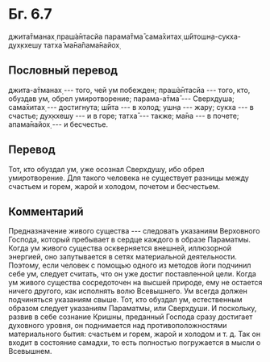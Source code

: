 # Бг. 6.7

джита̄тманах̣ праш́а̄нтасйа парама̄тма̄ сама̄хитах̣ ш́ӣтошн̣а-сукха-дух̣кхешу татха̄
ма̄на̄пама̄найох̣

## Пословный перевод

джита-а̄тманах̣ --- того, чей ум побежден; праш́а̄нтасйа --- того, кто,
обуздав ум, обрел умиротворение; парама-а̄тма̄ --- Сверхдуша; сама̄хитах̣
--- достигнута; ш́ӣта --- в холод; ушн̣а --- жару; сукха --- в счастье;
дух̣кхешу --- и в горе; татха̄ --- также; ма̄на --- в почете; апама̄найох̣
--- и бесчестье.

## Перевод

Тот, кто обуздал ум, уже осознал Сверхдушу, ибо обрел умиротворение. Для
такого человека не существует разницы между счастьем и горем, жарой и
холодом, почетом и бесчестьем.

## Комментарий

Предназначение живого существа --- следовать указаниям Верховного
Господа, который пребывает в сердце каждого в образе Параматмы. Когда ум
живого существа оскверняется внешней, иллюзорной энергией, оно
запутывается в сетях материальной деятельности. Поэтому, если человек с
помощью одного из методов йоги подчинил себе ум, следует считать, что он
уже достиг поставленной цели. Когда ум живого существа сосредоточен на
высшей природе, ему не остается ничего другого, как исполнять волю
Всевышнего. Ум всегда должен подчиняться указаниям свыше. Тот, кто
обуздал ум, естественным образом следует указаниям Параматмы, или
Сверхдуши. И поскольку, развив в себе сознание Кришны, преданный Господа
сразу достигает духовного уровня, он поднимается над противоположностями
материального бытия: счастьем и горем, жарой и холодом и т. д. Так он
входит в состояние самадхи, то есть полностью погружается в мысли о
Всевышнем.
